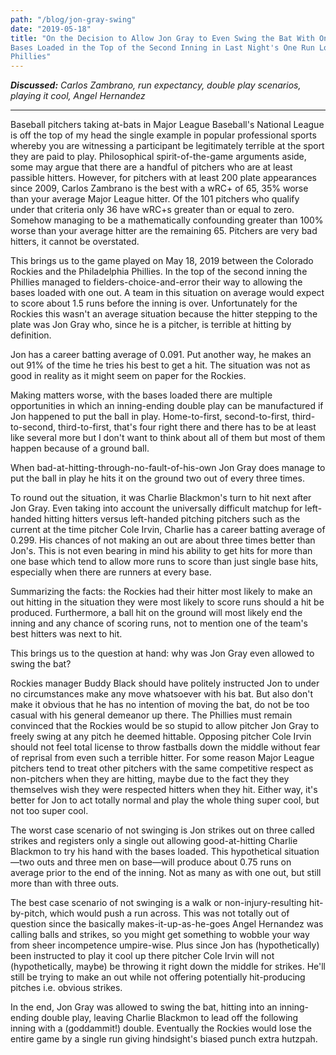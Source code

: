 ```yaml
---
path: "/blog/jon-gray-swing"
date: "2019-05-18"
title: "On the Decision to Allow Jon Gray to Even Swing the Bat With One Out and the
Bases Loaded in the Top of the Second Inning in Last Night's One Run Loss to the
Phillies"
---
```


***Discussed:*** *Carlos Zambrano, run expectancy, double play scenarios, playing it cool, Angel Hernandez*

<hr />

Baseball pitchers taking at-bats in Major League Baseball's National League is
off the top of my head the single example in popular professional sports
whereby you are witnessing a participant be legitimately terrible at the sport they
are paid to play. Philosophical spirit-of-the-game arguments aside, some may
argue that there are a handful of pitchers who are at least passible hitters.
However, for pitchers with at least 200 plate appearances since 2009, Carlos
Zambrano is the best with a wRC+ of 65, 35% worse than your average Major League
hitter. Of the 101 pitchers who qualify under that criteria only 36 have wRC+s
greater than or equal to zero. Somehow managing to be a mathematically confounding greater
than 100% worse than your average hitter are the remaining 65. Pitchers are
very bad hitters, it cannot be overstated.

This brings us to the game played on May 18, 2019 between the Colorado Rockies
and the Philadelphia Phillies. In the top of the second inning the Phillies
managed to fielders-choice-and-error their way to allowing the bases loaded
with one out. A team in this situation on average
would expect to score about 1.5 runs before the inning is over. Unfortunately
for the Rockies this wasn't an average situation because the hitter stepping to
the plate was Jon Gray who, since he is a pitcher, is terrible at hitting by
definition. 

Jon has a career batting average of 0.091. Put another way, 
he makes an out 91% of the time he tries his best to get a hit.
The situation was not as good in reality as it might seem on paper for the Rockies. 

Making matters worse, with the bases loaded there are multiple opportunities in
which an inning-ending double play can be manufactured if Jon happened to put
the ball in play. Home-to-first, second-to-first, third-to-second,
third-to-first, that's four right there and there has to be at least like
several more but I don't want to think about all of them but most of them
happen because of a ground ball.

When bad-at-hitting-through-no-fault-of-his-own Jon Gray does manage to put the
ball in play he hits it on the ground two out of every three times. 

To round out the situation, it was Charlie Blackmon's turn to hit next after
Jon Gray. Even taking into account the universally difficult matchup for
left-handed hitting hitters versus left-handed pitching pitchers such as the current at
the time pitcher Cole Irvin, Charlie has a career batting average of 0.299. His
chances of not making an out are about three times better than Jon's. This is not
even bearing in mind his ability to get hits for more than one base which tend to
allow more runs to score than just single base hits, especially when there are
runners at every base.

Summarizing the facts: the Rockies had their hitter most likely to make an out
hitting in the situation they were most likely to score runs should a hit be
produced. Furthermore, a ball hit on the ground will most likely end the inning
and any chance of scoring runs, not to mention one of the team's best hitters
was next to hit. 

This brings us to the question at hand: why was Jon Gray even allowed to swing
the bat?

Rockies manager Buddy Black should have politely instructed Jon to under no
circumstances make any move whatsoever with his bat. But also don't make it
obvious that he has no intention of moving the bat, do not be too casual with
his general demeanor up there. The Phillies must remain convinced that the
Rockies would be so stupid to allow pitcher Jon Gray to freely swing at any pitch he
deemed hittable. Opposing pitcher Cole Irvin should not feel total license to
throw fastballs down the middle without fear of reprisal from even such
a terrible hitter. For some reason Major League pitchers tend to treat other
pitchers with the same competitive respect as non-pitchers when they are
hitting, maybe due to the fact they they themselves wish they were respected
hitters when they hit. Either way, it's better for Jon to act totally normal 
and play the whole thing super cool, but not too super cool.

The worst case scenario of not swinging is Jon strikes out on three called strikes
and registers only a single out allowing good-at-hitting Charlie
Blackmon to try his hand with the bases loaded. This hypothetical situation—two outs and
three men on base—will produce about 0.75 runs on average prior to the end of the
inning. Not as many as with one out, but still more than with three outs. 

The best case scenario of not swinging is a walk or non-injury-resulting
hit-by-pitch, which would push a run across. This was not totally out of
question since the basically makes-it-up-as-he-goes Angel Hernandez was calling
balls and strikes, so you might get something to wobble your way from sheer
incompetence umpire-wise. Plus since Jon has (hypothetically) been instructed
to play it cool up there pitcher Cole Irvin will not (hypothetically, maybe) be
throwing it right down the middle for strikes. He'll still be trying to make an
out while not offering potentially hit-producing pitches i.e. obvious strikes. 

In the end, Jon Gray was allowed to swing the bat, hitting into an inning-ending 
double play, leaving Charlie Blackmon to lead off the following inning
with a (goddammit!) double. Eventually the Rockies would lose the entire game by a single run giving
hindsight's biased punch extra hutzpah.
